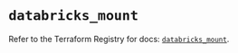 # `databricks_mount`

Refer to the Terraform Registry for docs: [`databricks_mount`](https://registry.terraform.io/providers/databricks/databricks/1.73.0/docs/resources/mount).
